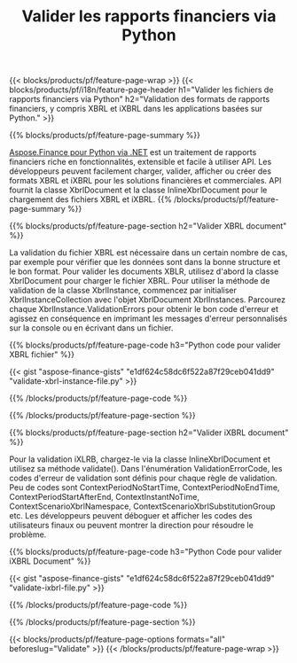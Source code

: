 ﻿---
title: Valider les rapports financiers via Python
url: /fr/python-net/validate/
description:  Code Python pour valider les rapports financiers dans les fichiers XBRL et iXBRL via la bibliothèque Python.
---
{{< blocks/products/pf/feature-page-wrap >}}
{{< blocks/products/pf/i18n/feature-page-header h1="Valider les fichiers de rapports financiers via Python" h2="Validation des formats de rapports financiers, y compris XBRL et iXBRL dans les applications basées sur Python." >}}

{{% blocks/products/pf/feature-page-summary %}}

[Aspose.Finance pour Python via .NET](https://products.aspose.com/finance/python-net/) est un traitement de rapports financiers riche en fonctionnalités, extensible et facile à utiliser API. Les développeurs peuvent facilement charger, valider, afficher ou créer des formats XBRL et iXBRL pour les solutions financières et commerciales. API fournit la classe XbrlDocument et la classe InlineXbrlDocument pour le chargement des fichiers XBRL et iXBRL.
{{% /blocks/products/pf/feature-page-summary %}}

{{% blocks/products/pf/feature-page-section h2="Valider XBRL document" %}}

La validation du fichier XBRL est nécessaire dans un certain nombre de cas, par exemple pour vérifier que les données sont dans la bonne structure et le bon format. Pour valider les documents XBLR, utilisez d'abord la classe XbrlDocument pour charger le fichier XBRL. Pour utiliser la méthode de validation de la classe XbrlInstance, commencez par initialiser XbrlInstanceCollection avec l'objet XbrlDocument XbrlInstances. Parcourez chaque XbrlInstance.ValidationErrors pour obtenir le bon code d'erreur et agissez en conséquence en imprimant les messages d'erreur personnalisés sur la console ou en écrivant dans un fichier.

{{% blocks/products/pf/feature-page-code h3="Python code pour valider XBRL fichier" %}}

{{< gist "aspose-finance-gists" "e1df624c58dc6f522a87f29ceb041dd9" "validate-xbrl-instance-file.py" >}} 

{{% /blocks/products/pf/feature-page-code %}}

{{% /blocks/products/pf/feature-page-section %}}

{{% blocks/products/pf/feature-page-section h2="Valider iXBRL document" %}}

Pour la validation iXLRB, chargez-le via la classe InlineXbrlDocument et utilisez sa méthode validate(). Dans l'énumération ValidationErrorCode, les codes d'erreur de validation sont définis pour chaque règle de validation. Peu de codes sont ContextPeriodNoStartTime, ContextPeriodNoEndTime, ContextPeriodStartAfterEnd, ContextInstantNoTime, ContextScenarioXbrlNamespace, ContextScenarioXbrlSubstitutionGroup etc. Les développeurs peuvent déboguer et afficher les codes des utilisateurs finaux ou peuvent montrer la direction pour résoudre le problème.

{{% blocks/products/pf/feature-page-code h3="Python Code pour valider iXBRL Document" %}}

{{< gist "aspose-finance-gists" "e1df624c58dc6f522a87f29ceb041dd9" "validate-ixbrl-file.py" >}}

{{% /blocks/products/pf/feature-page-code %}}

{{% /blocks/products/pf/feature-page-section %}}

{{< blocks/products/pf/feature-page-options formats="all" beforeslug="Validate" >}}
{{< /blocks/products/pf/feature-page-wrap >}}